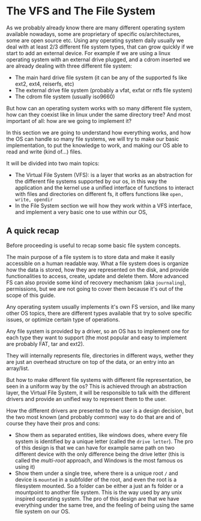 # The VFS and The File System

As we probably already know there are many different operating system available nowadays, some are proprietary of specific os/architectures, some are open source etc. Using any operating system daily usually we deal with at least 2/3 different file system types, that can grow quickly if we start to add an external device. For example if we are using a linux operating system with an external drive plugged, and a cdrom inserted we are already dealing with three different file system: 

* The main hard drive file system (it can be any of the supported fs like ext2, ext4, reiserfs, etc) 
* The external drive file system (probably a vfat, exfat or ntfs file system)
* The cdrom file system (usually iso9660)

But how can an operating system works with so many different file system, how can they coexist like in linux under the same directory tree? And most important of all: how are we going to implement it?

In this section we are going to understand how everything works, and how the OS can handle so many file systems, we will try to make our basic implementation, to put the knowledge to work, and making our OS able to read and write (kind of...) files. 

It will be divided into two main topics: 

* The Virtual File System (VFS): is a layer that works as an abstraction for the different file systems supported by our os, in this way the application and the kernel use a unified interface of functions to interact with files and directories on different fs, it offers functions like `open, write, opendir`
* In the File System section we will how they work within a VFS interface, and implement a very basic one to use within our OS,

## A quick recap

Before proceeding is useful to recap some basic file system concepts.

The main purpose of a file system is to store data and make it easily accessible on a human readable way. What a file system does is organize how the data is stored, how they are represented on the disk, and provide functionalities to access, create, update and delete them. More advanced FS can also provide some kind of recovery mechanism (aka `journaling`), permissions,  but we are not going to cover them because it's out of the scope of this guide. 

Any operating system usually implements it's own FS version, and like many other OS topics, there are different types available that try to solve specific issues, or optimize certain type of operations. 

Any file system is provided by a driver, so an OS has to implement one for each type they want to support (the most popular and easy to implement are probably FAT, tar and ext2).

They will internally represents file, directories in different ways, wether they are just an overhead structure on top of the data, or an entry into an array/list. 

But how to make different file systems with different file representation, be seen in a uniform way by the os? This is achieved through an abstraction layer, the Virtual File System, it will be responsible to talk with the different drivers and provide an unified way to represent them to the user. 

How the different drivers are presented to the user is a design decision, but the two most known (and probably common) way to do that are and of course they have their pros and cons:

* Show them as separated entities, like windows does, where every file system is identified by a unique letter (called the `drive letter`). The pro of this design is that we can have for example same path on two different device with the only difference being the drive letter (this is called the *multi-root* approach, and Windows is the most famous os using it)
* Show them under a single tree, where there is a unique root `/` and device is `mounted` in a subfolder of the root, and even the root is a filesystem mounted. So a folder can be either a just an fs folder or a mountpoint to another file system.  This is the way used by any unix inspired operating system. The pro of this design are that we have everything under the same tree, and the feeling of being using the same file system on our OS.
